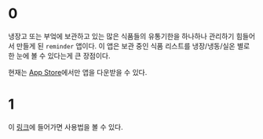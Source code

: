 # 0
냉장고 또는 부엌에 보관하고 있는 많은 식품들의 유통기한을 하나하나 관리하기 힘들어서 만들게 된 `reminder` 앱이다.
이 앱은 보관 중인 식품 리스트를 냉장/냉동/실온 별로 한 눈에 볼 수 있다는게 큰 장점이다.

현재는 <a href="https://apps.apple.com/us/app/reminder/id6473826546">App Store</a>에서만 앱을 다운받을 수 있다.

# 1
이 <a href="https://docs.google.com/presentation/d/1kOmMrH1P475pYuPbWjlmCnWlZHUhuiDTajHsBe2vOR0/edit?usp=sharing">링크</a>에 들어가면 사용법을 볼 수 있다.
